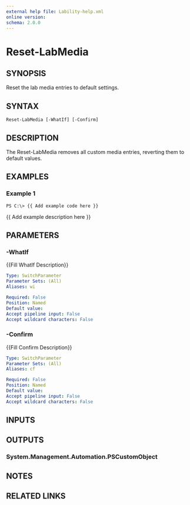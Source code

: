 ```yaml
---
external help file: Lability-help.xml
online version: 
schema: 2.0.0
---
```


# Reset-LabMedia
## SYNOPSIS
Reset the lab media entries to default settings.

## SYNTAX

```
Reset-LabMedia [-WhatIf] [-Confirm]
```

## DESCRIPTION
The Reset-LabMedia removes all custom media entries, reverting them to default values.

## EXAMPLES

### Example 1
```
PS C:\> {{ Add example code here }}
```

{{ Add example description here }}

## PARAMETERS

### -WhatIf
{{Fill WhatIf Description}}

```yaml
Type: SwitchParameter
Parameter Sets: (All)
Aliases: wi

Required: False
Position: Named
Default value: 
Accept pipeline input: False
Accept wildcard characters: False
```

### -Confirm
{{Fill Confirm Description}}

```yaml
Type: SwitchParameter
Parameter Sets: (All)
Aliases: cf

Required: False
Position: Named
Default value: 
Accept pipeline input: False
Accept wildcard characters: False
```

## INPUTS

## OUTPUTS

### System.Management.Automation.PSCustomObject

## NOTES

## RELATED LINKS

